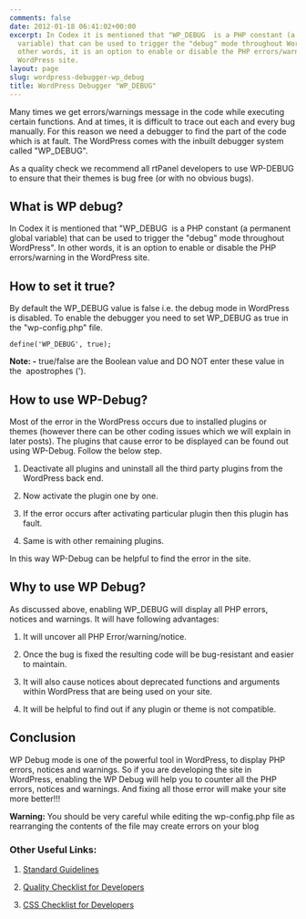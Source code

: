 ```yaml
---
comments: false
date: 2012-01-18 06:41:02+00:00
excerpt: In Codex it is mentioned that "WP_DEBUG  is a PHP constant (a permanent global
  variable) that can be used to trigger the "debug" mode throughout WordPress". In
  other words, it is an option to enable or disable the PHP errors/warning in the
  WordPress site.
layout: page
slug: wordpress-debugger-wp_debug
title: WordPress Debugger "WP_DEBUG"
---
```


Many times we get errors/warnings message in the code while executing certain functions. And at times, it is difficult to trace out each and every bug manually. For this reason we need a debugger to find the part of the code which is at fault. The WordPress comes with the inbuilt debugger system called "WP_DEBUG".

As a quality check we recommend all rtPanel developers to use WP-DEBUG to ensure that their themes is bug free (or with no obvious bugs).


## What is WP debug?


In Codex it is mentioned that "WP_DEBUG  is a PHP constant (a permanent global variable) that can be used to trigger the "debug" mode throughout WordPress". In other words, it is an option to enable or disable the PHP errors/warning in the WordPress site.


## How to set it true?


By default the WP_DEBUG value is false i.e. the debug mode in WordPress is disabled. To enable the debugger you need to set WP_DEBUG as true in the "wp-config.php" file.

    
    define('WP_DEBUG', true);


**Note: -** true/false are the Boolean value and DO NOT enter these value in the  apostrophes (').


## How to use WP-Debug?


Most of the error in the WordPress occurs due to installed plugins or themes (however there can be other coding issues which we will explain in later posts). The plugins that cause error to be displayed can be found out using WP-Debug. Follow the below step.



	
  1. Deactivate all plugins and uninstall all the third party plugins from the WordPress back end.

	
  2. Now activate the plugin one by one.

	
  3. If the error occurs after activating particular plugin then this plugin has fault.

	
  4. Same is with other remaining plugins.


In this way WP-Debug can be helpful to find the error in the site.


## Why to use WP Debug?


As discussed above, enabling WP_DEBUG will display all PHP errors, notices and warnings. It will have following advantages:



	
  1. It will uncover all PHP Error/warning/notice.

	
  2. Once the bug is fixed the resulting code will be bug-resistant and easier to maintain.

	
  3. It will also cause notices about deprecated functions and arguments within WordPress that are being used on your site.

	
  4. It will be helpful to find out if any plugin or theme is not compatible.




## Conclusion


WP Debug mode is one of the powerful tool in WordPress, to display PHP errors, notices and warnings. So if you are developing the site in WordPress, enabling the WP Debug will help you to counter all the PHP errors, notices and warnings. And fixing all those error will make your site more better!!!

**Warning:** You should be very careful while editing the wp-config.php file as rearranging the contents of the file may create errors on your blog


### Other Useful Links:





	
  1. [Standard Guidelines](https://rtcamp.com/blog/rtpanel-developer-program-standards-guidelines/)

	
  2. [Quality Checklist for Developers](https://rtcamp.com/blog/checklist-developers/)

	
  3. [CSS Checklist for Developers](https://rtcamp.com/blog/css-checklist-developers/)



